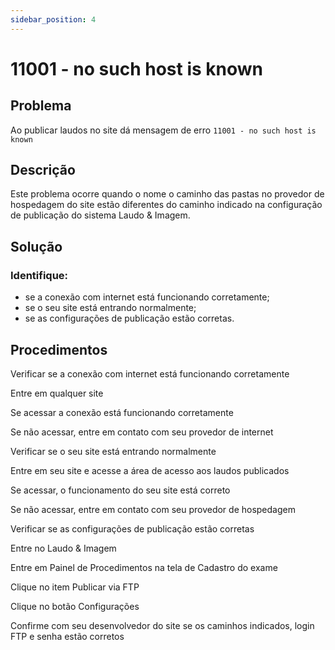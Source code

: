```yaml
---
sidebar_position: 4
---
```


# 11001 - no such host is known

## Problema

Ao publicar laudos no site dá mensagem de erro `11001 - no such
host is known`

## Descrição

Este problema ocorre quando o nome o caminho das pastas no
provedor de hospedagem do site estão diferentes do caminho
indicado na configuração de publicação do sistema Laudo &
Imagem.

## Solução

### Identifique:

- se a conexão com internet está funcionando corretamente;
- se o seu site está entrando normalmente;
- se as configurações de publicação estão corretas.

## Procedimentos

Verificar se a conexão com internet está funcionando
corretamente

Entre em qualquer site

Se acessar a conexão está funcionando corretamente

Se não acessar, entre em contato com seu provedor de internet

Verificar se o seu site está entrando normalmente

Entre em seu site e acesse a área de acesso aos laudos
publicados

Se acessar, o funcionamento do seu site está correto

Se não acessar, entre em contato com seu provedor de hospedagem

Verificar se as configurações de publicação estão corretas

Entre no Laudo & Imagem

Entre em Painel de Procedimentos na tela de Cadastro do exame

Clique no item Publicar via FTP

Clique no botão Configurações

Confirme com seu desenvolvedor do site se os caminhos indicados,
login FTP e senha estão corretos